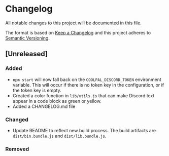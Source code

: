 # Changelog

All notable changes to this project will be documented in this file.

The format is based on [Keep a Changelog](http://keepachangelog.com/en/1.0.0/)
and this project adheres to [Semantic Versioning](http://semver.org/spec/v2.0.0.html).

## [Unreleased]

### Added

- `npm start` will now fall back on the `COOLPAL_DISCORD_TOKEN` environment
  variable. This will occur if there is no token key in the configuration, or if
  the token key is empty.
- Created a color function in `lib/utils.js` that can make Discord text appear
  in a code block as green or yellow.
- Added a CHANGELOG.md file

### Changed

- Update README to reflect new build process. The build artifacts are
  `dist/bin.bundle.js` and `dist/lib.bundle.js`.

### Removed

[0.0.1]: https://github.com/coolfriends/coolfriends/compare/HEAD
